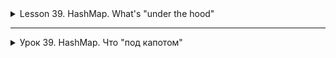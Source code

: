 <details>
<summary>Lesson 39. HashMap. What's "under the hood"</summary>

In this lesson, we will look at how hashmap's get and put methods work internally. What operations are being performed? How hashing happens. How the value is extracted by the key. How the key-value pair is stored.
The previous article said that HashMap contains an array Node, and Node can represent a class with the following objects:

- int hash
- K key (key)
- V value (value)
- Node next (next)
  Now we will look at how it works. First, let's look at the hashing process.

## Hashing

Hashing is the process of converting an object into an integer form using the `hashCode()` method. It is important to write the `hashCode()` method correctly for the best `HashMap` performance. Here I take the key of my class so that I can override the `hashCode()` method and show different scenarios. My `Key` class:

```java
class Key
{
  String key;
  Key(String key)
  {
    this.key = key;
  }
  
  @Override
  public int hashCode() 
  {
     return (int)key.charAt(0);
  }

  @Override
  public boolean equals(Object obj)
  {
    return key.equals((String)obj);
  }
}
```
Here, the redefined `hashCode()` method returns the ASCII value of the first character as a hash code. Therefore, every time the first character of the key is the same, the hash code will be the same. You should not use these criteria in your program. It's just for demonstration. Since HashMap also allows null as a key, the null hash code will always be 0.

hashCode() method: The hashCode() method is used to get the hash code of an object. The hashCode() method of the object class returns a reference to the object's memory in integer form. The definition of the hashCode() method is public native hashCode(). This indicates that the hashCode() implementation is native, since there is no direct method in Java to get a reference to an object. You can provide your own hashCode() implementation.
In HashMap, hashCode() is used to calculate the bucket and hence the index.

equals() method: This method is used to check the equality of two objects. This method is provided by the Object class. You can override it in your class to provide your own implementation.
HashMap uses equals() to compare keys for equality. If the equals() method returns true, they are equal, otherwise they are not equal.

## Buckets

The bucket is an element of the HashMap array. It is used to store nodes. Two or more nodes can have the same bucket. In this case, the linked list structure is used to connect the nodes. Baskets have different capacities. The relationship between the bucket and the capacity is as follows:
``java
capacity = number of buckets * load factor
``
One bucket can contain more than one node, it depends on the hashCode() method. The better your hashCode() method is, the better your buckets will be used.

## Calculating the index in HashMap

The hash code of the key can be large enough to create an array. The generated hash code can be in the integer range, and if we create arrays for such a range, it will easily cause an OutOfMemoryException. Therefore, we generate an index to minimize the size of the array. To calculate the index, the following operation is performed.
``java
index = hashCode(key) & (n-1).
``
where n is the number of buckets or the size of the array. In our example, I consider n as the standard size, which is 16.

## Why is the above method used to calculate the index?

Using the bitwise AND operator is similar to bit masking, which takes into account only the lower bits of the hash integer. This, in turn, provides a very efficient method for calculating the modulus based on the hashmap length.

## Initially empty HashMap
Here the hashmap size is assumed to be 16.
```java
HashMap map = new HashMap();
```

![img_7.png](images/img_7.png)

Inserting a key-value pair: Put one key-value pair in the HashMap specified above


``map.put(new Key("java"), 20);``
Steps:
1. Calculate the hash code of the key {“java”}. It will be equal to 118.
2. Calculate the index using the index method, it will be equal to 6.
3. Create a node object as follows:
```java
{
int hash = 118

// {"java"} is not a string, but
// an object of the Key class
  Key key = {"java"}
  Integer value = 20
  Node next = null
}
```
4. Place this object on index 6 if there is no other object there.

Inserting another key-value pair: Now let's put another pair, that is:

```map.put(new Key("python"), 30);```
Steps:
1. Calculate the hash code of the key {“python”}. It will be equal to 115.
2. Calculate the index using the index method, it will be equal to 3.
3. Create a node object as follows:

```java
{
  int hash = 115
  Key key = {"python"}
  Integer value = 30
  Node next = null
}
```
In case of a collision: Now let's put another pair, that is:


```map.put(new Key("golang"), 40);```
Steps:
1. Calculate the hash code of the key {“golang”}. It will be equal to 118.
2. Calculate the index using the index method, it will be equal to 6.
3. Create a node object as follows:


```java
{
  int hash = 118
  Key key = {"golang"}
  Integer value = 40
  Node next = null
}
```
Place this object on index 6 if there is no other object there.
In this case, the node object is detected at index 6 – this is a collision case.
In this case, check with the `hashCode()` and `equals()` methods whether both keys are the same.
If the keys are the same, replace the value with the current value.
Otherwise, connect this node object to the previous node object via a linked list, and both will be stored at index 6.
Now the HashMap looks like this:
3_hasharray

### Using the get() method

Now let's try some `get` methods to get the value. The `get(K key)` method is used to get the value by its key. If you do not know the key, it is not possible to extract the value.

Get the data for the python key:

```java
map.get(new Key("python"));  
```


Steps:
1. Calculate the hash code of the key {“python”}. It will be equal to 115.
2. Calculate the index using the index method, it will be equal to 3.
3. Go to the index 3 of the array and compare the key of the first element with the specified key. If both keys match, return the value, otherwise check the next element if it exists.
   In our case, it is found as the first element, and the return value is 30.

Get the data for the golang key:

```map.get(new Key("golang"));```

Steps:
1. Calculate the hash code of the key {“golang”}. It will be equal to 118.
2. Calculate the index using the `index` method, it will be equal to 6.
3. Go to index 6 of the array and compare the key of the first element with the specified key. If both keys match, return the value, otherwise check the next element if it exists.
   In our case, the first element is not found, and the next node object is not `null'.
   If the next node is `null', return `null'.
   If the node's `next` is not `null`, go to the second element and repeat step 3 until the key is found or next is `null'.
   The time complexity is almost constant for the put and get methods until the rehashing occurs.
   In case of a collision, i.e. the indexes of two or more nodes match, the nodes are connected by a linked list, i.e. the second node refers to the first, and the third to the second, and so on.
   If this key already exists in the `HashMap`, the value is replaced with a new value.
   The hash code of the `null` key is 0.
   When an object is received by its key, the linked list is viewed until the key matches or `null` is found in the next field.


![img_8.png](images/img_8.png)
</details>

------------


<details>
<summary>Урок 39. HashMap. Что "под капотом"</summary>

В этом уроке мы рассмотрим, как внутренне работают методы get и put у hashmap. Какие операции выполняются? Как происходит хеширование. Как значение извлекается по ключу. Как хранится пара ключ-значение.
В предыдущей статье говорилось, что HashMap содержит массив Node, и Node может представлять класс со следующими объектами:

- int hash
- K key (ключ)
- V value (значение)
- Node next (следующий)
  Теперь мы рассмотрим, как это работает. Сначала рассмотрим процесс хеширования.

## Хеширование

Хеширование - это процесс преобразования объекта в целочисленную форму с использованием метода `hashCode()`. Важно правильно написать метод `hashCode()` для лучшей производительности `HashMap`. Здесь я беру ключ моего класса, чтобы мог переопределить метод `hashCode()` и показать разные сценарии. Мой класс `Key`:

```java
class Key
{
  String key;
  Key(String key)
  {
    this.key = key;
  }
  
  @Override
  public int hashCode() 
  {
     return (int)key.charAt(0);
  }

  @Override
  public boolean equals(Object obj)
  {
    return key.equals((String)obj);
  }
}
```
Здесь переопределенный метод `hashCode()` возвращает ASCII-значение первого символа в качестве хеш-кода. Поэтому каждый раз, когда первый символ ключа одинаков, хеш-код будет одинаковым. Вы не должны использовать эти критерии в вашей программе. Это просто для демонстрации. Поскольку HashMap также допускает null в качестве ключа, хеш-код null всегда будет 0.

Метод hashCode(): метод hashCode() используется для получения хеш-кода объекта. Метод hashCode() класса object возвращает ссылку на память объекта в целочисленной форме. Определение метода hashCode() - public native hashCode(). Это указывает на то, что реализация hashCode() является нативной, так как в Java нет прямого метода для получения ссылки на объект. Вы можете предоставить свою реализацию hashCode().
В HashMap hashCode() используется для вычисления корзины и, следовательно, индекса.

Метод equals(): этот метод используется для проверки равенства двух объектов. Этот метод предоставляется классом Object. Вы можете переопределить его в вашем классе, чтобы предоставить свою реализацию.
HashMap использует equals() для сравнения ключей на равенство. Если метод equals() возвращает true, они равны, в противном случае - не равны.

## Корзины (Buckets)

Корзина - это элемент массива HashMap. Она используется для хранения узлов. Два или более узлов могут иметь одну и ту же корзину. В этом случае используется структура связанного списка для соединения узлов. Корзины имеют разную вместимость. Связь между корзиной и вместимостью следующая:
```java
capacity = number of buckets * load factor
```
Одна корзина может содержать более одного узла, это зависит от метода hashCode(). Чем лучше ваш метод hashCode(), тем лучше будут использоваться ваши корзины.

## Вычисление индекса в HashMap

Хеш-код ключа может быть достаточно большим для создания массива. Сгенерированный хеш-код может находиться в диапазоне integer, и если мы создадим массивы для такого диапазона, это легко вызовет исключение outOfMemoryException. Поэтому мы генерируем индекс для минимизации размера массива. Для вычисления индекса выполняется следующая операция.
```java
index = hashCode(key) & (n-1).
```
где n - это количество корзин или размер массива. В нашем примере я рассматриваю n как стандартный размер, который равен 16.

## Почему для вычисления индекса используется указанный выше метод?

Использование побитового оператора AND аналогично маскировке битов, при которой учитываются только младшие биты целого числа хеша. Это, в свою очередь, предоставляет очень эффективный метод вычисления модуля на основе длины hashmap.

## Изначально пустой HashMap
Здесь размер hashmap принимается равным 16.
```java
HashMap map = new HashMap();
```

![img_7.png](images/img_7.png)
Вставка пары ключ-значение: Поместим одну пару ключ-значение в указанный выше HashMap


```map.put(new Key("java"), 20);```  
Шаги:
1. Вычислить хеш-код ключа {“java”}. Он будет равен 118.
2. Вычислить индекс с использованием метода index, он будет равен 6.
3. Создать объект узла следующим образом:
```java
{
  int hash = 118
  
  // {"java"} - это не строка, а
  // объект класса Key
  Key key = {"java"}
  Integer value = 20
  Node next = null
}
```
4. Разместите этот объект на индексе 6, если там нет другого объекта.

Вставка другой пары ключ-значение: Теперь поместим другую пару, то есть:

```map.put(new Key("python"), 30);```
Шаги:
1. Вычислить хеш-код ключа {“python”}. Он будет равен 115.
2. Вычислить индекс с помощью метода index, он будет равен 3.
3. Создать объект узла следующим образом:

```java
{
  int hash = 115
  Key key = {"python"}
  Integer value = 30
  Node next = null
}
```
В случае коллизии: Теперь поместим еще одну пару, то есть:


```map.put(new Key("golang"), 40);```
Шаги:
1. Вычислить хеш-код ключа {“golang”}. Он будет равен 118.
2. Вычислить индекс с помощью метода index, он будет равен 6.
3. Создать объект узла следующим образом:


```java
{
  int hash = 118
  Key key = {"golang"}
  Integer value = 40
  Node next = null
}
```
Разместите этот объект на индексе 6, если там нет другого объекта.
В этом случае объект узла обнаруживается на индексе 6 – это случай коллизии.
В таком случае проверьте с помощью методов `hashCode()` и `equals()`, являются ли оба ключа одинаковыми.
Если ключи одинаковы, замените значение текущим значением.
В противном случае соедините этот объект узла с предыдущим объектом узла через связанный список, и оба будут храниться на индексе 6.
Теперь HashMap выглядит следующим образом:
3_hasharray

### Использование метода get()

Теперь давайте попробуем некоторые методы `get`, чтобы получить значение. Метод `get(K key)` используется для получения значения по его ключу. Если вы не знаете ключ, то не возможно извлечь значение.

Получите данные для ключа python:

```java
map.get(new Key("python"));  
```


Шаги:
1. Вычислить хеш-код ключа {“python”}. Он будет равен 115.
2. Вычислить индекс с помощью метода index, он будет равен 3.
3. Перейти к индексу 3 массива и сравнить ключ первого элемента с указанным ключом. Если оба ключа совпадают, верните значение, в противном случае проверьте следующий элемент, если он существует.
   В нашем случае он найден как первый элемент, и возвращаемое значение равно 30.

Получите данные для ключа golang:

```map.get(new Key("golang"));```

Шаги:
1. Вычислить хеш-код ключа {“golang”}. Он будет равен 118.
2. Вычислить индекс с помощью метода `index`, он будет равен 6.
3. Перейти к индексу 6 массива и сравнить ключ первого элемента с указанным ключом. Если оба ключа совпадают, верните значение, в противном случае проверьте следующий элемент, если он существует.
   В нашем случае первый элемент не найден, и следующий объект узла не равен `null`.
   Если следующий узел равен `null`, верните `null`.
   Если `next` узла не равен `null`, перейдите ко второму элементу и повторите шаг 3 до тех пор, пока ключ не будет найден или next не будет равен `null`.
   Временная сложность практически постоянна для методов put и get, пока не произойдет перехэширование.
   В случае коллизии, т.е. индексы двух или более узлов совпадают, узлы соединяются связанным списком, т.е. второй узел ссылается на первый, а третий на второй и так далее.
   Если данный ключ уже существует в `HashMap`, значение заменяется новым значением.
   Хеш-код `null` ключа равен 0.
   При получении объекта по его ключу связанный список просматривается до тех пор, пока ключ не совпадет или в поле next не найдется `null`.

![img_8.png](images/img_8.png)
</details>


